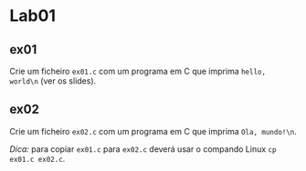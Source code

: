 # Lab01

## ex01

Crie um ficheiro `ex01.c` com um programa em C que imprima `hello, world\n` (ver os slides).

## ex02

Crie um ficheiro `ex02.c` com um programa em C que imprima `Ola, mundo!\n`.

*Dica:* para copiar `ex01.c` para `ex02.c` deverá usar o compando Linux  `cp ex01.c ex02.c`.
